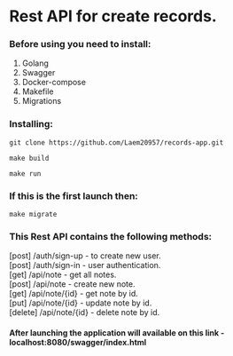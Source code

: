 # Rest API for create records.
### Before using you need to install:
1. Golang
2. Swagger
3. Docker-compose
4. Makefile
5. Migrations
### Installing:
```
git clone https://github.com/Laem20957/records-app.git
```
```
make build
```
```
make run
```
### If this is the first launch then:
```
make migrate
```

### This Rest API contains the following methods:
[post] /auth/sign-up - to create new user.<br />
[post] /auth/sign-in - user authentication.<br />
[get] /api/note - get all notes.<br />
[post] /api/note - create new note.<br />
[get] /api/note/{id} - get note by id.<br />
[put] /api/note/{id} - update note by id.<br />
[delete] /api/note/{id} - delete note by id.<br />

#### After launching the application will available on this link - localhost:8080/swagger/index.html

